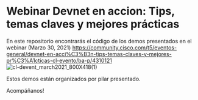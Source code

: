 # Webinar Devnet en accion: Tips, temas claves y mejores prácticas

En este repositorio encontrarás el código de los demos presentados en el webinar (Marzo 30, 2021)
https://community.cisco.com/t5/eventos-general/devnet-en-acci%C3%B3n-tips-temas-claves-y-mejores-pr%C3%A1cticas-cl-evento/ba-p/4310121
![cl-devent_march2021_800X418(1)](https://user-images.githubusercontent.com/9137865/112859279-e6a0ce80-906f-11eb-99de-7e8194b79ec1.png)

Estos demos están organizados por pilar presentado.

Acompáñanos!

